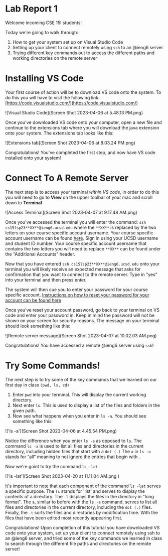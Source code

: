 # Lab Report 1
Welcome incoming CSE 15l students!

Today we're going to walk through:
1. How to get your system set up on Visual Studio Code
2. Setting up your client to connect remotely using ```ssh``` to an @ieng6 server
3. Trying different key commands out to access the different paths and working directories on the remote server


# Installing VS Code

Your first course of action will be to download VS code onto the system. 
To do this you will have to visit the following link:[https://code.visualstudio.com/](https://code.visualstudio.com/)



![Visual Studio Code](Screen Shot 2023-04-06 at 5.48.13 PM.png)



Once you've downloaded VS code onto your computer, open a new file and continue to the extensions tab where you will download the java extension
onto your system. The extensions tab looks like this: 


![Extensions tab](Screen Shot 2023-04-06 at 8.03.24 PM.png)


Congratulations! You've completed the first step, and now have VS code installed onto your system!

# Connect To A Remote Server 

The next step is to access your terminal *within VS code*, in order to do this you will need to go to **View** on the upper toolbar of your mac and
scroll down to **Terminal**


![Access Terminal](Screen Shot 2023-04-07 at 9.17.48 AM.png)


Once you've accessed the terminal you will enter the command: ```ssh cs15lsp23**XX**@ieng6.ucsd.edu``` where the ```**XX**``` is replaced by the two letters
on your course specific account username. Your course specific account username can be found [here](https://sdacs.ucsd.edu/~icc/index.php). Sign in 
using your UCSD username and student ID number. Your course specific account username that contains the two letters you will need to replace ```**XX**``` 
can be found under the "Additional Accounts" header. 

Now that you have entered ```ssh cs15lsp23**XX**@ieng6.ucsd.edu``` onto your terminal you will likely receive an expected message that asks for confirmation
that you want to connect to the remote server. Type in "yes" into your terminal and then press enter. 

The system will then cue you to enter your password for your course specific account. [Instructions on how to reset your password for your account can
be found here](https://drive.google.com/file/d/17IDZn8Qq7Q0RkYMxdiIR0o6HJ3B5YqSW/view)

Once you've reset your account password, go back to your terminal on VS code and enter your password in. Keep in mind the password will not be shown 
on your screen for security reasons. The message on your terminal should look something like this: 


![Remote server message](Screen Shot 2023-04-07 at 10.02.03 AM.png)


Congratulations! You have accessed a remote @ieng6 server using ```ssh```!

# Try Some Commands!

The next step is to try some of the key commands that we learned on our first day in class ```(pwd, ls, cd)```  
1. Enter ```pwd``` into your terminal. This will display the current working directory. 
2. Next enter ```ls```. This is used to display a list of the files and folders in the given path. 
3. Now see what happens when you enter in ```ls -a```. You should see something like this: 

!['ls -a'](Screen Shot 2023-04-06 at 4.45.54 PM.png)

Notice the difference when you enter ```ls -a``` as opposed to ```ls```. The command ```ls -a``` is used to list all files and directories in the current directory, including hidden files that start with a ```dot (.)``` The ```a``` in ```ls -a``` stands for “all” meaning to not ignore the entries that begin with ```.```

Now we're goint to try the command ```ls -lat``` 

!['ls -lat'](Screen Shot 2023-04-20 at 11.11.04 AM.png )

It's important to note that each component of the command ```ls -lat``` serves a specific purpose. The ```ls``` stands for 'list' and serves to display 
the contents of a directory. The ```-l``` displays the files in the directory in "long format". The ```a```, similar to before with the ```ls -a``` 
command, serves to list all files and directories in the current directory, including the ```dot (.)``` files. Finally, the ```-t``` sorts the files and directories by modification time. With the files that have been edited most recently appearing first. 

Congratulations! Upon completion of this tutorial you have downloaded VS code onto your system, set up your client to connect remotely using ssh to an @ieng6 server, and tried some of the key commands we learned in class to search through the different file paths and directories on the remote server!
